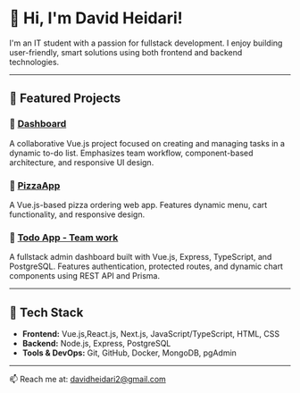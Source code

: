 # 👋 Hi, I'm David Heidari!

I'm an IT student with a passion for fullstack development. I enjoy building user-friendly, smart solutions using both frontend and backend technologies.

---

## 💼 Featured Projects

### 🔹 [Dashboard](https://github.com/Fullstack-David/dashboard)  
A collaborative Vue.js project focused on creating and managing tasks in a dynamic to-do list. Emphasizes team workflow, component-based architecture, and responsive UI design.

### 🔹 [PizzaApp](https://github.com/Fullstack-David/pizza-app)  
A Vue.js-based pizza ordering web app. Features dynamic menu, cart functionality, and responsive design.

### 🔹 [Todo App - Team work](https://github.com/OscarDonald/Todo-App-Grupprojekt)  
A fullstack admin dashboard built with Vue.js, Express, TypeScript, and PostgreSQL. Features authentication, protected routes, and dynamic chart components using REST API and Prisma.

---

## 🧠 Tech Stack
- **Frontend:** Vue.js,React.js, Next.js, JavaScript/TypeScript, HTML, CSS  
- **Backend:** Node.js, Express, PostgreSQL  
- **Tools & DevOps:** Git, GitHub, Docker, MongoDB, pgAdmin

---

📫 Reach me at: davidheidari2@gmail.com

